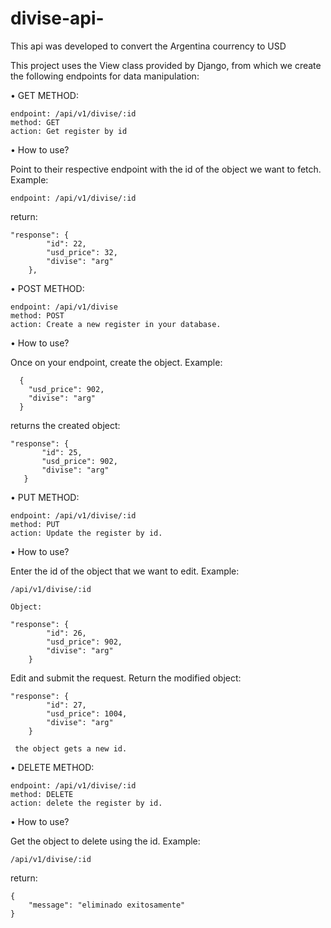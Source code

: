 # divise-api-

This api was developed to convert the Argentina courrency to USD

This project uses the View class provided by Django, from which we create the following endpoints for data manipulation:

• GET METHOD:

``` 
endpoint: /api/v1/divise/:id
method: GET
action: Get register by id
``` 

• How to use?

  Point to their respective endpoint with the id of the object we want to fetch. Example:
  
``` 
endpoint: /api/v1/divise/:id
``` 
return: 

  
``` 
"response": {
        "id": 22,
        "usd_price": 32,
        "divise": "arg"
    },
``` 



• POST METHOD:
  
  ``` 
  endpoint: /api/v1/divise
  method: POST
  action: Create a new register in your database.
   ``` 
  
  • How to use?
  
   Once on your endpoint, create the object. Example:
  
  ``` 
    {
      "usd_price": 902,
      "divise": "arg"
    }   
  ``` 
  
 returns the created object:
 
 ``` 
 "response": {
        "id": 25,
        "usd_price": 902,
        "divise": "arg"
    }   
 ```
 
 
 • PUT METHOD:

``` 
endpoint: /api/v1/divise/:id
method: PUT
action: Update the register by id.
``` 

• How to use?

  Enter the id of the object that we want to edit. Example:
  
``` 
/api/v1/divise/:id

Object: 

"response": {
        "id": 26,
        "usd_price": 902,
        "divise": "arg"
    }
``` 

Edit and submit the request. Return the modified object:

``` 
"response": {
        "id": 27,
        "usd_price": 1004,
        "divise": "arg"
    }
 
 the object gets a new id.
``` 


 • DELETE METHOD:

``` 
endpoint: /api/v1/divise/:id
method: DELETE
action: delete the register by id.
``` 

• How to use?

Get the object to delete using the id. Example:

``` 
/api/v1/divise/:id
``` 

return: 

``` 
{
    "message": "eliminado exitosamente"
}
``` 





